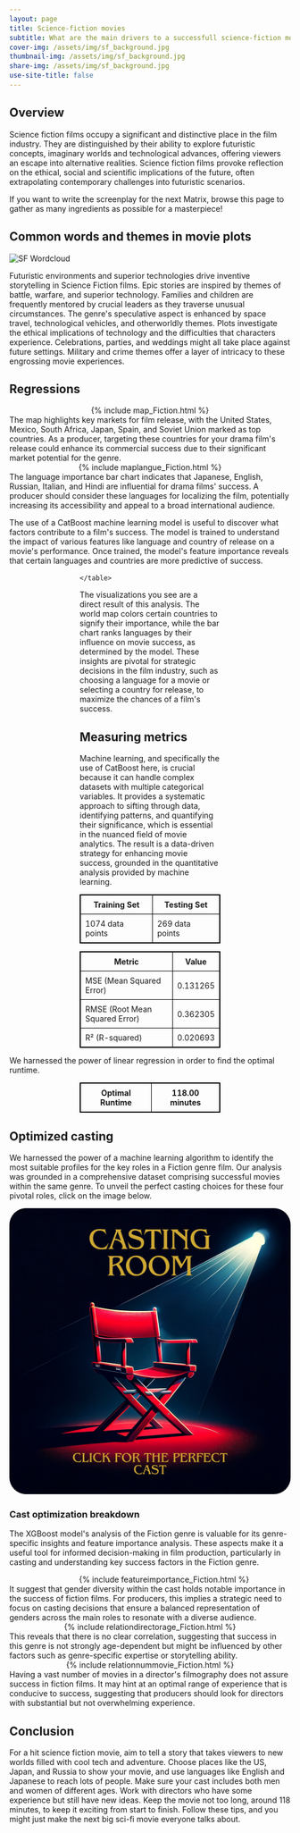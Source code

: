 ```yaml
---
layout: page
title: Science-fiction movies
subtitle: What are the main drivers to a successfull science-fiction movie ? 
cover-img: /assets/img/sf_background.jpg
thumbnail-img: /assets/img/sf_background.jpg
share-img: /assets/img/sf_background.jpg
use-site-title: false
---
```




## Overview

Science fiction films occupy a significant and distinctive place in the film industry. They are distinguished by their ability to explore futuristic concepts, imaginary worlds and technological advances, offering viewers an escape into alternative realities. Science fiction films provoke reflection on the ethical, social and scientific implications of the future, often extrapolating contemporary challenges into futuristic scenarios. 

If you want to write the screenplay for the next Matrix, browse this page to gather as many ingredients as possible for a masterpiece!

## Common words and themes in movie plots
![SF Wordcloud](/assets/img/wordclouds/empath/Fiction_wordcloud.png)

Futuristic environments and superior technologies drive inventive storytelling in Science Fiction films. Epic stories are inspired by themes of battle, warfare, and superior technology. Families and children are frequently mentored by crucial leaders as they traverse unusual circumstances. The genre's speculative aspect is enhanced by space travel, technological vehicles, and otherworldly themes. Plots investigate the ethical implications of technology and the difficulties that characters experience. Celebrations, parties, and weddings might all take place against future settings. Military and crime themes offer a layer of intricacy to these engrossing movie experiences.


## Regressions
<div style="width: 100%;display: flex; justify-content: center;">
  {% include map_Fiction.html %}
</div>
The map highlights key markets for film release, with the United States, Mexico, South Africa, Japan, Spain, and Soviet Union marked as top countries. As a producer, targeting these countries for your drama film's release could enhance its commercial success due to their significant market potential for the genre.
<div style="width: 100%;display: flex; justify-content: center;">
  {% include maplangue_Fiction.html %}
</div>
The language importance bar chart indicates that Japanese, English, Russian, Italian, and Hindi are influential for drama films' success. A producer should consider these languages for localizing the film, potentially increasing its accessibility and appeal to a broad international audience.

The use of a CatBoost machine learning model is useful to discover what factors contribute to a film's success. The model is trained to understand the impact of various features like language and country of release on a movie's performance. Once trained, the model's feature importance reveals that certain languages and countries are more predictive of success.

<div style="margin:auto; width:50%;">
    <table style="width:100%; border: 1px solid black; border-collapse: collapse;">
        <tr style="border: 1px solid black;">
            <th style="border: 1px solid black; padding: 8px;">Training Set</th>
            <th style="border: 1px solid black; padding: 8px;">Testing Set</th>
        </tr>
        <tr style="border: 1px solid black;">
            <td style="border: 1px solid black; padding: 8px;">1074 data points</td>
            <td style="border: 1px solid black; padding: 8px;">269 data points</td>
        </tr>
        
    </table>
</div>

The visualizations you see are a direct result of this analysis. The world map colors certain countries to signify their importance, while the bar chart ranks languages by their influence on movie success, as determined by the model. These insights are pivotal for strategic decisions in the film industry, such as choosing a language for a movie or selecting a country for release, to maximize the chances of a film's success.

## Measuring metrics

Machine learning, and specifically the use of CatBoost here, is crucial because it can handle complex datasets with multiple categorical variables. It provides a systematic approach to sifting through data, identifying patterns, and quantifying their significance, which is essential in the nuanced field of movie analytics. The result is a data-driven strategy for enhancing movie success, grounded in the quantitative analysis provided by machine learning.

<div style="margin:auto; width:50%;">
    <table style="width:100%; border: 1px solid black; border-collapse: collapse;">
        <tr style="border: 1px solid black;">
            <th style="border: 1px solid black; padding: 8px;">Metric</th>
            <th style="border: 1px solid black; padding: 8px;">Value</th>
        </tr>
        <tr style="border: 1px solid black;">
            <td style="border: 1px solid black; padding: 8px;">MSE (Mean Squared Error)</td>
            <td style="border: 1px solid black; padding: 8px;">0.131265</td>
        </tr>
        <tr style="border: 1px solid black;">
            <td style="border: 1px solid black; padding: 8px;">RMSE (Root Mean Squared Error)</td>
            <td style="border: 1px solid black; padding: 8px;">0.362305</td>
        </tr>
        <tr style="border: 1px solid black;">
            <td style="border: 1px solid black; padding: 8px;">R² (R-squared)</td>
            <td style="border: 1px solid black; padding: 8px;">0.020693</td>
        </tr>
    </table>
</div>

We harnessed the power of linear regression in order to find the optimal runtime.
<div style="width:50%; margin-left: auto; margin-right: auto;">
    <table style="width:100%; border: 1px solid black; border-collapse: collapse;">
        <tr style="border: 1px solid black;">
            <th style="border: 1px solid black; padding: 8px;">Optimal Runtime</th>
            <th style="border: 1px solid black; padding: 8px;">118.00 minutes</th>
        </tr>
    </table>
</div>

## Optimized casting

We harnessed the power of a machine learning algorithm to identify the most suitable profiles for the key roles in a Fiction genre film. Our analysis was grounded in a comprehensive dataset comprising successful movies within the same genre. To unveil the perfect casting choices for these four pivotal roles, click on the image below.

<div style="width: 100%;display: flex; justify-content: center;">
  <a href="/fiction_cast.html"><img src="/assets/img/casting.png" alt="cast" style="width:512px;height:512px;border-radius: 30px;"></a>
</div>

### Cast optimization breakdown
The XGBoost model's analysis of the Fiction genre is valuable for its genre-specific insights and feature importance analysis. These aspects make it a useful tool for informed decision-making in film production, particularly in casting and understanding key success factors in the Fiction genre.

<div style="width: 110%;display: flex; justify-content: center;">
  {% include featureimportance_Fiction.html %}
</div>
It suggest that gender diversity within the cast holds notable importance in the success of fiction films. For producers, this implies a strategic need to focus on casting decisions that ensure a balanced representation of genders across the main roles to resonate with a diverse audience.

<div style="width: 100%;display: flex; justify-content: center;">
  {% include relationdirectorage_Fiction.html %}
</div>
This reveals that there is no clear correlation, suggesting that success in this genre is not strongly age-dependent but might be influenced by other factors such as genre-specific expertise or storytelling ability.

<div style="width: 100%;display: flex; justify-content: center;">
  {% include relationnummovie_Fiction.html %}
</div>
Having a vast number of movies in a director's filmography does not assure success in fiction films. It may hint at an optimal range of experience that is conducive to success, suggesting that producers should look for directors with substantial but not overwhelming experience.

## Conclusion

For a hit science fiction movie, aim to tell a story that takes viewers to new worlds filled with cool tech and adventure. Choose places like the US, Japan, and Russia to show your movie, and use languages like English and Japanese to reach lots of people. Make sure your cast includes both men and women of different ages. Work with directors who have some experience but still have new ideas. Keep the movie not too long, around 118 minutes, to keep it exciting from start to finish. Follow these tips, and you might just make the next big sci-fi movie everyone talks about.
    
  

